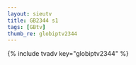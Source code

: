 ```yaml
--- 
layout: sieutv
title: GB2344 s1
tags: [GBtv]
thumb_re: globiptv2344
---
```

{% include tvadv key="globiptv2344" %} 

